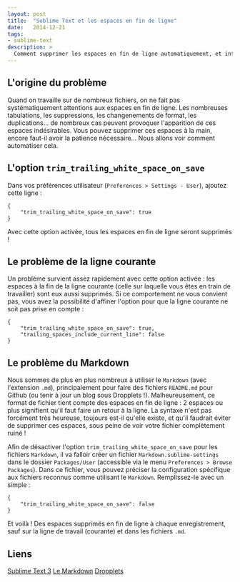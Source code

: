```yaml
---
layout: post
title:  "Sublime Text et les espaces en fin de ligne"
date:   2014-12-21
tags:
- sublime-text
description: >
  Comment supprimer les espaces en fin de ligne automatiquement, et intelligemment ?
---
```


## L'origine du problème

Quand on travaille sur de nombreux fichiers, on ne fait pas systématiquement attentions aux espaces en fin de ligne. Les nombreuses tabulations, les suppressions, les changenements de format, les duplications... de nombreux cas peuvent provoquer l'apparition de ces espaces indésirables.
Vous pouvez supprimer ces espaces à la main, encore faut-il avoir la patience nécessaire... Nous allons voir comment automatiser cela.

## L'option `trim_trailing_white_space_on_save`

Dans vos préférences utilisateur (`Preferences > Settings - User`), ajoutez cette ligne :

	{
		"trim_trailing_white_space_on_save": true
	}

Avec cette option activée, tous les espaces en fin de ligne seront supprimés !

## Le problème de la ligne courante

Un problème survient assez rapidement avec cette option activée : les espaces à la fin de la ligne courante (celle sur laquelle vous êtes en train de travailler) sont eux aussi supprimés.
Si ce comportement ne vous convient pas, vous avez la possibilité d'affiner l'option pour que la ligne courante ne soit pas prise en compte :

	{
		"trim_trailing_white_space_on_save": true,
		"trailing_spaces_include_current_line": false
	}

## Le problème du Markdown

Nous sommes de plus en plus nombreux à utiliser le `Markdown` (avec l'extension `.md`), principalement pour faire des fichiers `README.md` pour Github (ou tenir à jour un blog sous Dropplets !).
Malheureusement, ce format de fichier tient compte des espaces en fin de ligne : 2 espaces ou plus signifient qu'il faut faire un retour à la ligne.
La syntaxe n'est pas forcément très heureuse, toujours est-il qu'elle existe, et qu'il faudrait éviter de supprimer ces espaces, sous peine de voir votre fichier complètement ruiné !

Afin de désactiver l'option `trim_trailing_white_space_on_save` pour les fichiers `Markdown`, il va falloir créer un fichier `Markdown.sublime-settings` dans le dossier `Packages/User` (accessible via le menu `Preferences > Browse Packages`). Dans ce fichier, vous pouvez préciser la configuration spécifique aux fichiers reconnus comme utilisant le `Markdown`. Remplissez-le avec un simple :

	{
		"trim_trailing_white_space_on_save": false
	}

Et voilà !
Des espaces supprimés en fin de ligne à chaque enregistrement, sauf sur la ligne de travail (courante) et dans les fichiers `.md`.

## Liens
[Sublime Text 3](https://www.sublimetext.com/3)
[Le Markdown](https://fr.wikipedia.org/wiki/Markdown)
[Dropplets](https://dropplets.com/)
